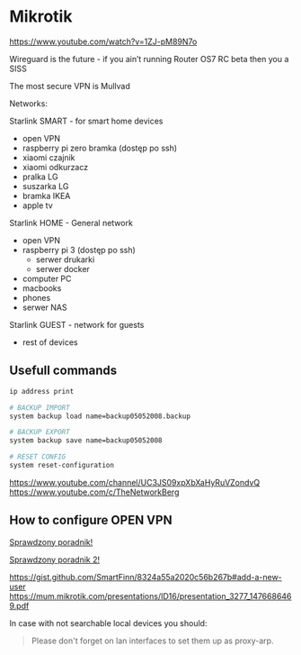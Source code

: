 # Mikrotik

<https://www.youtube.com/watch?v=1ZJ-pM89N7o>

Wireguard is the future - if you ain’t running Router OS7 RC beta then you a SISS

The most secure VPN is Mullvad

Networks:

Starlink SMART - for smart home devices

- open VPN
- raspberry pi zero bramka (dostęp po ssh)
- xiaomi czajnik
- xiaomi odkurzacz
- pralka LG
- suszarka LG
- bramka IKEA
- apple tv

Starlink HOME - General network

- open VPN
- raspberry pi 3 (dostęp po ssh)
  - serwer drukarki
  - serwer docker
- computer PC
- macbooks
- phones
- serwer NAS

Starlink GUEST - network for guests

- rest of devices

## Usefull commands

```sh
ip address print

# BACKUP IMPORT
system backup load name=backup05052008.backup

# BACKUP EXPORT
system backup save name=backup05052008

# RESET CONFIG
system reset-configuration
```

<https://www.youtube.com/channel/UC3JS09xpXbXaHyRuVZondvQ>
<https://www.youtube.com/c/TheNetworkBerg>

## How to configure OPEN VPN

[Sprawdzony poradnik!](https://nsix.pl/kb/serwer-openvpn-na-mikrotik-chr/)

[Sprawdzony poradnik 2!](https://grzegorzkowalik.com/mikrotik-openvpn-server/)

https://gist.github.com/SmartFinn/8324a55a2020c56b267b#add-a-new-user
https://mum.mikrotik.com/presentations/ID16/presentation_3277_1476686469.pdf

In case with not searchable local devices you should:

> Please don't forget on lan interfaces to set them up as proxy-arp.
